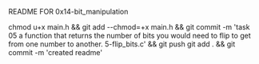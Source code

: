 README FOR 0x14-bit_manipulation

chmod u+x main.h && git add --chmod=+x main.h && git commit -m 'task 05  a function that returns the number of bits you would need to flip to get from one number to another. 5-flip_bits.c' && git push
git add . && git commit -m 'created readme'